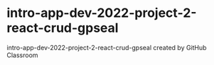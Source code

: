 # intro-app-dev-2022-project-2-react-crud-gpseal
intro-app-dev-2022-project-2-react-crud-gpseal created by GitHub Classroom
